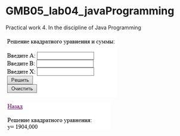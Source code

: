 # GMB05_lab04_javaProgramming
Practical work 4. In the discipline of Java Programming

![Screenshot](Screenshot_1.jpg)

![Screenshot](Screenshot_2.jpg)
